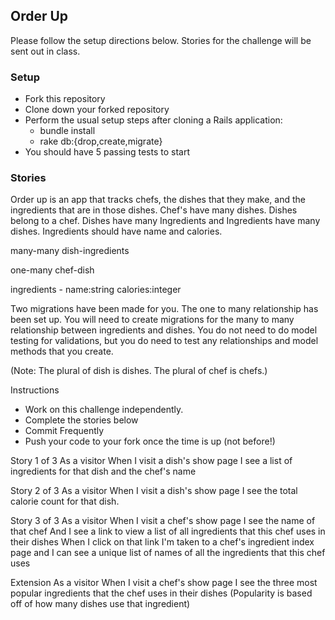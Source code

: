 ## Order Up
Please follow the setup directions below. Stories for the challenge will be sent out in class.

### Setup
- Fork this repository
- Clone down your forked repository
- Perform the usual setup steps after cloning a Rails application:
    - bundle install
    - rake db:{drop,create,migrate}
- You should have 5 passing tests to start

### Stories
Order up is an app that tracks chefs, the dishes that they make, and the ingredients that are in those dishes. Chef's have many dishes. Dishes belong to a chef. Dishes have many Ingredients and Ingredients have many dishes. Ingredients should have name and calories.

many-many
dish-ingredients

one-many
chef-dish

ingredients - name:string calories:integer
 
Two migrations have been made for you. The one to many relationship has been set up. You will need to create migrations for the many to many relationship between ingredients and dishes. You do not need to do model testing for validations, but you do need to test any relationships and model methods that you create.
 
(Note: The plural of dish is dishes. The plural of chef is chefs.)
 
Instructions
* Work on this challenge independently.
* Complete the stories below
* Commit Frequently
* Push your code to your fork once the time is up (not before!)
 
Story 1 of 3
As a visitor
When I visit a dish's show page
I see a list of ingredients for that dish
and the chef's name
 
Story 2 of 3
As a visitor
When I visit a dish's show page
I see the total calorie count for that dish.
 
Story 3 of 3
As a visitor
When I visit a chef's show page
I see the name of that chef
And I see a link to view a list of all ingredients that this chef uses in their dishes
When I click on that link
I'm taken to a chef's ingredient index page
and I can see a unique list of names of all the ingredients that this chef uses
 
 
Extension
As a visitor
When I visit a chef's show page
I see the three most popular ingredients that the chef uses in their dishes
(Popularity is based off of how many dishes use that ingredient)



